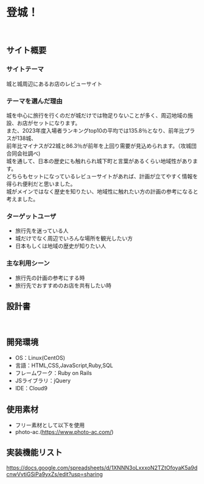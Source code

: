 # 登城！
​
## サイト概要
### サイトテーマ
城と城周辺にあるお店のレビューサイト
### テーマを選んだ理由
城を中心に旅行を行くのだが城だけでは物足りないことが多く、周辺地域の施設、お店がセットになります。<br>
また、2023年度入場者ランキングtop10の平均では135.8％となり、前年比プラスが138城、<br>
前年比マイナスが22城と86.3％が前年を上回り需要が見込められます。（攻城団合同会社調べ)<br>
城を通して、日本の歴史にも触れられ城下町と言葉があるくらい地域性があります。<br>
どちらもセットになっているレビューサイトがあれば、計画が立てやすく情報を得られ便利だと思いました。<br>
城がメインではなく歴史を知りたい、地域性に触れたい方の計画の参考になると考えました。

### ターゲットユーザ
- 旅行先を迷っている人
- 城だけでなく周辺でいろんな場所を観光したい方
- 日本もしくは地域の歴史が知りたい人
### 主な利用シーン
- 旅行先の計画の参考にする時
- 旅行先でおすすめのお店を共有したい時
​
## 設計書
<!--テーマを設定・提出する時点では不要です-->
​
## 開発環境
- OS：Linux(CentOS)
- 言語：HTML,CSS,JavaScript,Ruby,SQL
- フレームワーク：Ruby on Rails
- JSライブラリ：jQuery
- IDE：Cloud9
​
## 使用素材
- フリー素材として以下を使用
- photo-ac.(https://www.photo-ac.com/)
## 実装機能リスト
https://docs.google.com/spreadsheets/d/1XNNN3oLxxxoN2TZtOfoyaK5a9dcnwVvtiGSiPa9yxZs/edit?usp=sharing